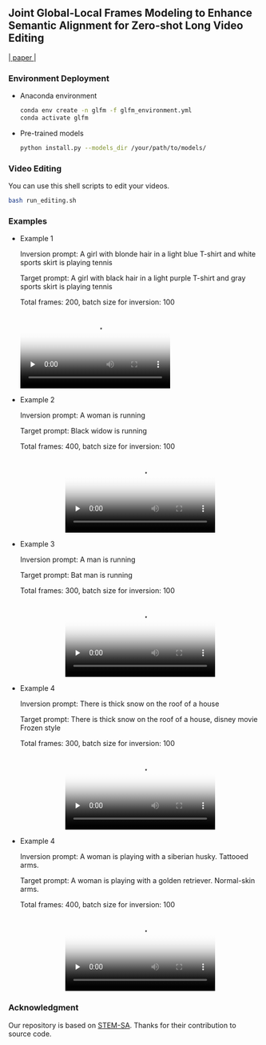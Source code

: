 ## Joint Global-Local Frames Modeling to Enhance Semantic Alignment for Zero-shot Long Video Editing

|[ paper ]()|

### Environment Deployment

+ Anaconda environment
    
    ```bash
    conda env create -n glfm -f glfm_environment.yml
    conda activate glfm 
    ```

+ Pre-trained models
    ```bash
    python install.py --models_dir /your/path/to/models/
    ```
### Video Editing

You can use this shell scripts to edit your videos.
```bash
bash run_editing.sh
```

### Examples

+ Example 1

    Inversion prompt: A girl with blonde hair in a light blue T-shirt and white sports skirt is playing tennis

    Target prompt: A girl with black hair in a light purple T-shirt and gray sports skirt is playing tennis

    Total frames: 200, batch size for inversion: 100

    
    <video id="video" controls="" preload="none" poster="封面">
    <source id="mp4" src="./results/a_girl_play_tennis1_25fps.mp4" type="video/mp4">
    </video>
    

+ Example 2

    Inversion prompt: A woman is running

    Target prompt: Black widow is running

    Total frames: 400, batch size for inversion: 100

    <center>
    <video id="video" controls="" preload="none" poster="封面">
    <source id="mp4" src="./results/a_woman_running_20fps.mp4" type="video/mp4">
    </video>
    </center>

+ Example 3

    Inversion prompt: A man is running

    Target prompt: Bat man is running

    Total frames: 300, batch size for inversion: 100

    <center>
    <video id="video" controls="" preload="none" poster="封面">
    <source id="mp4" src="./results/a_man_running_25fps.mp4" type="video/mp4">
    </video>
    </center>

+ Example 4

    Inversion prompt: There is thick snow on the roof of a house

    Target prompt: There is thick snow on the roof of a house, disney movie Frozen style

    Total frames: 300, batch size for inversion: 100

    <center>
    <video id="video" controls="" preload="none" poster="封面">
    <source id="mp4" src="./results/snow_house_20fps.mp4" type="video/mp4">
    </video>
    </center>

+ Example 4

    Inversion prompt: A woman is playing with a siberian husky. Tattooed arms.

    Target prompt: A woman is playing with a golden retriever. Normal-skin arms.

    Total frames: 400, batch size for inversion: 100

    <center>
    <video id="video" controls="" preload="none" poster="封面">
    <source id="mp4" src="./results/a_dog_play_20fps.mp4" type="video/mp4">
    </video>
    </center>

### Acknowledgment

Our repository is based on [STEM-SA](https://github.com/STEM-Inv/stem-inv). Thanks for their contribution to source code.
